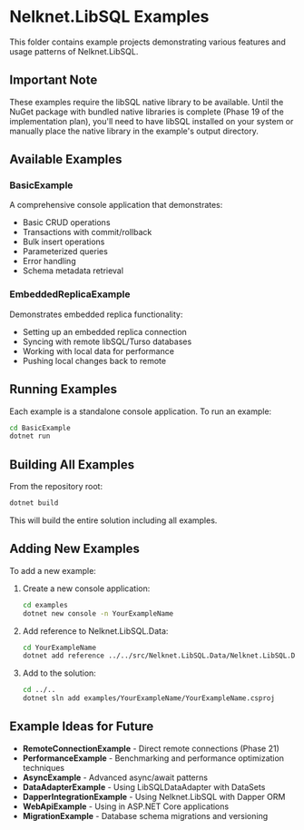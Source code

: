 # Nelknet.LibSQL Examples

This folder contains example projects demonstrating various features and usage patterns of Nelknet.LibSQL.

## Important Note

These examples require the libSQL native library to be available. Until the NuGet package with bundled native libraries is complete (Phase 19 of the implementation plan), you'll need to have libSQL installed on your system or manually place the native library in the example's output directory.

## Available Examples

### BasicExample
A comprehensive console application that demonstrates:
- Basic CRUD operations
- Transactions with commit/rollback
- Bulk insert operations
- Parameterized queries
- Error handling
- Schema metadata retrieval

### EmbeddedReplicaExample
Demonstrates embedded replica functionality:
- Setting up an embedded replica connection
- Syncing with remote libSQL/Turso databases
- Working with local data for performance
- Pushing local changes back to remote

## Running Examples

Each example is a standalone console application. To run an example:

```bash
cd BasicExample
dotnet run
```

## Building All Examples

From the repository root:

```bash
dotnet build
```

This will build the entire solution including all examples.

## Adding New Examples

To add a new example:

1. Create a new console application:
   ```bash
   cd examples
   dotnet new console -n YourExampleName
   ```

2. Add reference to Nelknet.LibSQL.Data:
   ```bash
   cd YourExampleName
   dotnet add reference ../../src/Nelknet.LibSQL.Data/Nelknet.LibSQL.Data.csproj
   ```

3. Add to the solution:
   ```bash
   cd ../..
   dotnet sln add examples/YourExampleName/YourExampleName.csproj
   ```

## Example Ideas for Future

- **RemoteConnectionExample** - Direct remote connections (Phase 21)
- **PerformanceExample** - Benchmarking and performance optimization techniques
- **AsyncExample** - Advanced async/await patterns
- **DataAdapterExample** - Using LibSQLDataAdapter with DataSets
- **DapperIntegrationExample** - Using Nelknet.LibSQL with Dapper ORM
- **WebApiExample** - Using in ASP.NET Core applications
- **MigrationExample** - Database schema migrations and versioning